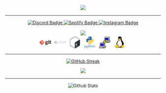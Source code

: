 <div id="header" align="center">
  <img
    src="https://media.giphy.com/media/l0MYO4fEYNLqpjWcU/giphy.gif"
    width="300"
  />
</div>

---

<div id="badges" align="center">
  <a href="https://discordapp.com/users/554839745340112907">
    <img
      src="https://img.shields.io/badge/Discord-black?style=for-the-badge&logo=discord&logoColor=skyblue"
      alt="Discord Badge"
    />
  </a>
  <a
    href="https://open.spotify.com/user/tca9mi98sda5spbadlzh6hkl0?si=2b59be16396d42b0"
  >
    <img
      src="https://img.shields.io/badge/spotify-black?style=for-the-badge&logo=spotify&logoColor=brightgreen"
      alt="Spotify Badge"
    />
  </a>
  <a href="https://www.instagram.com/solanaceae_solanum/">
    <img
      src="https://img.shields.io/badge/instagram-black?style=for-the-badge&logo=instagram&logoColor=hotpink"
      alt="Instagram Badge"
    />
  </a>
</div>

<div id="tools" align="center">
  <img
    src="https://komarev.com/ghpvc/?username=Atropa-Solanaceae&style=flat&color=blueviolet&label=Views"
    alt=""
  />
</div>

<div id="tools" align="center">
  <img
    src="https://github.com/dekrypted/dekrypted/blob/output/github-contribution-grid-snake-dark.svg#gh-dark-mode-only"
  />
</div>

<div align="center">
  <img
    src="https://github.com/devicons/devicon/blob/master/icons/git/git-original-wordmark.svg"
    title="Git"
    **alt="Git"
    width="40"
    height="40"
  />&nbsp;
  <img
    src="https://github.com/devicons/devicon/blob/master/icons/atom/atom-original-wordmark.svg"
    title="Atom"
    **alt="Atom"
    width="40"
    height="40"
  />&nbsp;
  <img
    src="https://github.com/devicons/devicon/blob/master/icons/bash/bash-original.svg"
    title="Bash"
    **alt="Bash"
    width="40"
    height="40"
  />&nbsp;
  <img
    src="https://github.com/devicons/devicon/blob/master/icons/python/python-original-wordmark.svg"
    title="Python"
    **alt="Python"
    width="40"
    height="40"
  />&nbsp; <img
  src="https://github.com/devicons/devicon/blob/master/icons/putty/putty-original.svg"
  title="Putty" **alt="Putty width="40" height="40"/>&nbsp; <img
  src="https://github.com/devicons/devicon/blob/master/icons/linux/linux-original.svg"
  title="Putty" **alt="Putty width="40" height="40"/>&nbsp;
</div>

---

<div align="center">

  [![GitHub
  Streak](http://github-readme-streak-stats.herokuapp.com?user=Atropa-Solanaceae&theme=dark&background=000000)](https://git.io/streak-stats)
  
</div>

<div align=center>
<img src="https://github-profile-trophy.vercel.app/?username=Atropa-Solanaceae&theme=tokyonight&no-frame=true&row=1&&margin-w=30&no-bg=true">
</div>

<hr>

<p align="center">
        <img src="https://raw.githubusercontent.com/bornmay/bornmay/Update/svg/Bottom.svg" alt="Github Stats" />
</p>

<!-- [![Top Langs](https://github-readme-stats.vercel.app/api/top-langs/?username=Atropa-Solanaceae&layout=compact&hide=html&theme=highcontrast)](https://github.com/anuraghazra/github-readme-stats) -->
